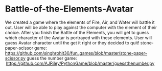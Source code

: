 # Battle-of-the-Elements-Avatar
We created a game where the elements of Fire, Air, and Water will battle it out. User will be able to play against the computer with the element of their choice. After you finish the Battle of the Elements, you will get to guess which character of the Avatar is portrayed with these elements. User will guess Avatar character until the get it right or they decided to quit!
stone-paper-scissor game: https://github.com/singhrohit30/fun_games/blob/master/stone-paper-scissor.py 
guess the number game:  https://github.com/AJRiley/PythonGame/blob/master/guessthenumber.py 


